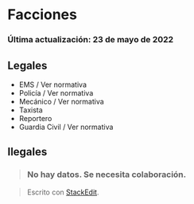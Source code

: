 # Facciones
### Última actualización: 23 de mayo de 2022

## Legales
- EMS / Ver normativa
- Policía / Ver normativa
- Mecánico / Ver normativa
- Taxista
- Reportero
- Guardia Civil / Ver normativa

## Ilegales

> ### No hay datos. Se necesita colaboración.


> Escrito con [StackEdit](https://stackedit.io/).